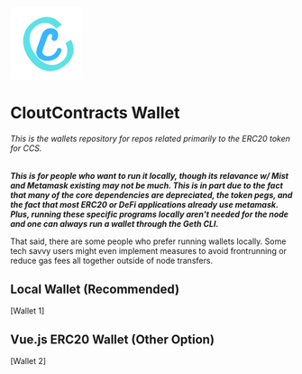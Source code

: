 ![CCLOGO](https://raw.githubusercontent.com/CloutContracts/cloutcontracts.github.io/main/assets/images/c-128x128.png)
# CloutContracts Wallet
###### This is the wallets repository for repos related primarily to the ERC20 token for CCS. 

***This is for people who want to run it locally, though its relavance w/ Mist and Metamask existing may not be much. This is in part due to the fact that many of the core dependencies are depreciated, the token pegs, and the fact that most ERC20 or DeFi applications already use metamask. Plus, running these specific programs locally aren't needed for the node and one can always run a wallet through the Geth CLI.***

That said, there are some people who prefer running wallets locally. Some tech savvy users might even implement measures to avoid frontrunning or reduce gas fees all together outside of node transfers.

## Local Wallet (Recommended)
[Wallet 1]

## Vue.js ERC20 Wallet (Other Option)
[Wallet 2]
